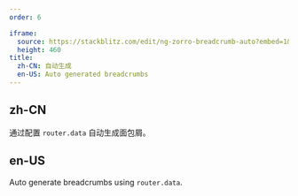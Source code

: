 ```yaml
---
order: 6

iframe:
  source: https://stackblitz.com/edit/ng-zorro-breadcrumb-auto?embed=1&file=src/app/app.component.html&hideExplorer=1&hideNavigation=1&view=preview
  height: 460
title:
  zh-CN: 自动生成
  en-US: Auto generated breadcrumbs
---
```


## zh-CN

通过配置 `router.data` 自动生成面包屑。

## en-US

Auto generate breadcrumbs using `router.data`.
